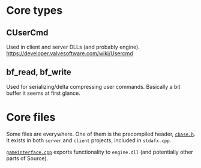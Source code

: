 # Core types

## CUserCmd

Used in client and server DLLs (and probably engine).
https://developer.valvesoftware.com/wiki/Usercmd

## bf_read, bf_write

Used for serializing/delta compressing user commands. Basically a bit buffer it seems at first glance.

# Core files

Some files are everywhere.
One of them is the precompiled header, [`cbase.h`](../game/client/cbase.h). It exists in both `server` and `client` projects, included in `stdafx.cpp`.

[`gameinterface.cpp`](../game/server/gameinterface.cpp) exports functionality to `engine.dll` (and potentially other parts of Source).